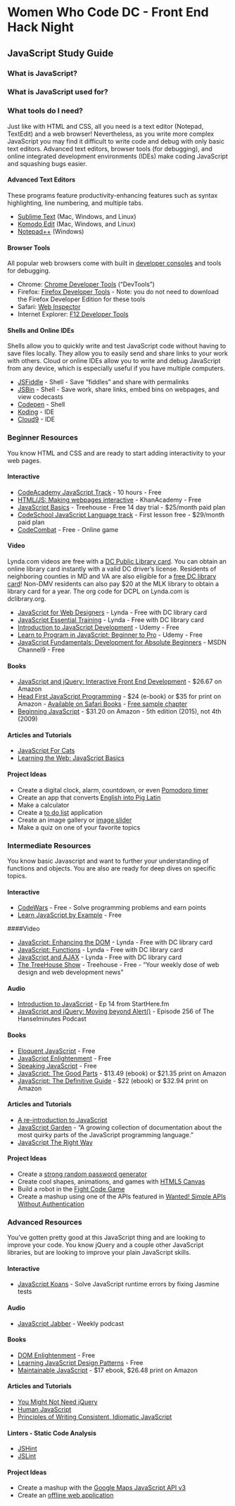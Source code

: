 # Women Who Code DC - Front End Hack Night
## JavaScript Study Guide

### What is JavaScript?

### What is JavaScript used for?

### What tools do I need?
Just like with HTML and CSS, all you need is a text editor (Notepad, TextEdit) and a web browser! Nevertheless, as you write more complex JavaScript you may find it difficult to write code and debug with only basic text editors. Advanced text editors, browser tools (for debugging), and online integrated development environments (IDEs) make coding JavaScript and squashing bugs easier.

#### Advanced Text Editors
These programs feature productivity-enhancing features such as syntax highlighting, line numbering, and multiple tabs.

* [Sublime Text](http://www.sublimetext.com/) (Mac, Windows, and Linux)
* [Komodo Edit](http://komodoide.com/komodo-edit/) (Mac, Windows, and Linux)
* [Notepad++](http://notepad-plus-plus.org/) (Windows)

#### Browser Tools
All popular web browsers come with built in [developer consoles](http://wickedlysmart.com/hfjsconsole/) and tools for debugging. 

* Chrome: [Chrome Developer Tools](https://developer.chrome.com/devtools) (“DevTools”)
* Firefox: [Firefox Developer Tools](https://developer.mozilla.org/en-US/docs/Tools) - Note: you do not need to download the Firefox Developer Edition for these tools
* Safari: [Web Inspector](https://developer.apple.com/safari/tools/)
* Internet Explorer: [F12 Developer Tools](https://msdn.microsoft.com/library/ie/bg182326(v=vs.85))

#### Shells and Online IDEs
Shells allow you to quickly write and test JavaScript code without having to save files locally. They allow you to easily send and share links to your work with others. Cloud or online IDEs allow you to write and debug JavaScript from any device, which is especially useful if you have multiple computers.

* [JSFiddle](http://jsfiddle.net/) - Shell - Save “fiddles” and share with permalinks
* [JSBin](http://jsbin.com/) - Shell - Save work, share links, embed bins on webpages, and view codecasts
* [Codepen](http://codepen.io/) - Shell
* [Koding](https://koding.com/) - IDE
* [Cloud9](https://c9.io/) - IDE

### Beginner Resources
You know HTML and CSS and are ready to start adding interactivity to your web pages.

#### Interactive
* [CodeAcademy JavaScript Track](http://www.codecademy.com/en/tracks/javascript) - 10 hours - Free
* [HTML/JS: Making webpages interactive](https://www.khanacademy.org/computing/computer-programming/html-css-js) - KhanAcademy - Free
* [JavaScript Basics](http://teamtreehouse.com/library/javascript-basics) - Treehouse - Free 14 day trial - $25/month paid plan
* [CodeSchool JavaScript Language track](https://www.codeschool.com/paths/javascript) - First lesson free - $29/month paid plan
* [CodeCombat](http://codecombat.com/) - Free - Online game 

#### Video
Lynda.com videos are free with a [DC Public Library card](http://dclibrary.org/node/46352). You can obtain an online library card instantly with a valid DC driver’s license. Residents of neighboring counties in MD and VA are also eligible for a [free DC library card](http://dclibrary.org/getacard)! Non-DMV residents can also pay $20 at the MLK library to obtain a library card for a year. The org code for DCPL on Lynda.com is dclibrary.org. 

* [JavaScript for Web Designers](http://www.lynda.com/JavaScript-tutorials/JavaScript-Web-Designers/144203-2.html) - Lynda - Free with DC library card
* [JavaScript Essential Training](http://www.lynda.com/JavaScript-tutorials/JavaScript-Essential-Training/81266-2.html) - Lynda - Free with DC library card
* [Introduction to JavaScript Development](https://www.udemy.com/refactoru-intro-js) - Udemy - Free 
* [Learn to Program in JavaScript: Beginner to Pro](https://www.udemy.com/programming-in-javascript) - Udemy - Free
* [JavaScript Fundamentals: Development for Absolute Beginners](http://channel9.msdn.com/Series/Javascript-Fundamentals-Development-for-Absolute-Beginners) - MSDN Channel9 - Free

#### Books
* [JavaScript and jQuery: Interactive Front End Development](http://javascriptbook.com/about/) - $26.67 on Amazon
* [Head First JavaScript Programming](http://www.amazon.com/Head-First-JavaScript-Programming-Freeman/dp/144934013X) - $24 (e-book) or $35 for print on Amazon - [Available on Safari Books](https://www.safaribooksonline.com/) - [Free sample chapter](http://cdn.oreillystatic.com/oreilly/booksamplers/9781449340131_sampler.pdf)
* [Beginning JavaScript](http://www.amazon.com/Beginning-JavaScript-Jeremy-McPeak/dp/1118903331) - $31.20 on Amazon - 5th edition (2015), not 4th (2009) 

#### Articles and Tutorials
* [JavaScript For Cats](http://jsforcats.com/) 
* [Learning the Web: JavaScript Basics](https://developer.mozilla.org/en-US/Learn/Getting_started_with_the_web/JavaScript_basics)

#### Project Ideas
* Create a digital clock, alarm, countdown, or even [Pomodoro timer](http://tomato-timer.com/) 
* Create an app that converts [English into Pig Latin](http://www.wordplays.com/pig-latin)
* Make a calculator
* Create a [to do list](http://thewebrocks.com/publications/smashingbook3/todolist/) application
* Create an image gallery or [image slider](http://rafbm.github.io/howtomakeaslider/)
* Make a quiz on one of your favorite topics

### Intermediate Resources
You know basic Javascript and want to further your understanding of functions and objects. You are also are ready for deep dives on specific topics. 

#### Interactive
* [CodeWars](http://www.codewars.com/join?language=javascript) - Free - Solve programming problems and earn points
* [Learn JavaScript by Example](https://www.learneroo.com/modules/64) - Free

####Video
* [JavaScript: Enhancing the DOM](http://www.lynda.com/HTML-tutorials/JavaScript-Enhancing-DOM/122462-2.html) - Lynda - Free with DC library card
* [JavaScript: Functions](http://www.lynda.com/JavaScript-tutorials/JavaScript-Functions/148137-2.html) - Lynda - Free with DC library card
* [JavaScript and AJAX](http://www.lynda.com/Developer-tutorials/JavaScript-and-AJAX/114900-2.html) - Lynda - Free with DC library card
* [The TreeHouse Show](http://teamtreehouse.com/library/the-treehouse-show) - Treehouse - Free - “Your weekly dose of web design and web development news”

#### Audio
* [Introduction to JavaScript](http://starthere.fm/webdev/14) - Ep 14 from StartHere.fm
* [JavaScript and jQuery: Moving beyond Alert()](http://hanselminutes.com/256/javascript-and-jquery-moving-beyond-alert) - Episode 256 of The Hanselminutes Podcast

#### Books
* [Eloquent JavaScript](http://eloquentjavascript.net/) - Free
* [JavaScript Enlightenment](http://www.javascriptenlightenment.com/) - Free
* [Speaking JavaScript](http://speakingjs.com/) - Free
* [JavaScript: The Good Parts](http://www.amazon.com/JavaScript-Good-Parts-Douglas-Crockford/dp/0596517742) - $13.49 (ebook) or $21.35 print on Amazon
* [JavaScript: The Definitive Guide](http://www.amazon.com/JavaScript-Definitive-Guide-Activate-Guides/dp/0596805527) - $22 (ebook) or $32.94 print on Amazon 

#### Articles and Tutorials
* [A re-introduction to JavaScript](https://developer.mozilla.org/en-US/docs/Web/JavaScript/A_re-introduction_to_JavaScript)
* [JavaScript Garden](http://bonsaiden.github.io/JavaScript-Garden/) - “A growing collection of documentation about the most quirky parts of the JavaScript programming language.”
* [JavaScript The Right Way](http://jstherightway.org/)

#### Project Ideas
* Create a [strong random password generator](https://strongpasswordgenerator.com/)
* Create cool shapes, animations, and games with [HTML5 Canvas](http://billmill.org/static/canvastutorial/index.html)
* Build a robot in the [Fight Code Game](http://fightcodegame.com/) 
* Create a mashup using one of the APIs featured in [Wanted! Simple APIs Without Authentication](https://shkspr.mobi/blog/2014/04/wanted-simple-apis-without-authentication/)

### Advanced Resources
You’ve gotten pretty good at this JavaScript thing and are looking to improve your code. You know jQuery and a couple other JavaScript libraries, but are looking to improve your plain JavaScript skills.

#### Interactive
* [JavaScript Koans](https://github.com/mrdavidlaing/javascript-koans) - Solve JavaScript runtime errors by fixing Jasmine tests

#### Audio
* [JavaScript Jabber](http://devchat.tv/js-jabber/) - Weekly podcast

#### Books
* [DOM Enlightenment](http://domenlightenment.com/) - Free 
* [Learning JavaScript Design Patterns](http://addyosmani.com/resources/essentialjsdesignpatterns/book/) - Free 
* [Maintainable JavaScript](http://www.amazon.com/Maintainable-JavaScript-Nicholas-C-Zakas/dp/1449327680) - $17 ebook, $26.48 print on Amazon

#### Articles and Tutorials
* [You Might Not Need jQuery](http://youmightnotneedjquery.com/)
* [Human JavaScript](http://read.humanjavascript.com/)
* [Principles of Writing Consistent, Idiomatic JavaScript](https://github.com/rwaldron/idiomatic.js)

#### Linters - Static Code Analysis
* [JSHint](http://jshint.com/)
* [JSLint](http://www.jslint.com/)

#### Project Ideas
* Create a mashup with the [Google Maps JavaScript API v3](https://developers.google.com/maps/documentation/javascript/tutorial)
* Create an [offline web application](http://diveintohtml5.info/offline.html)

